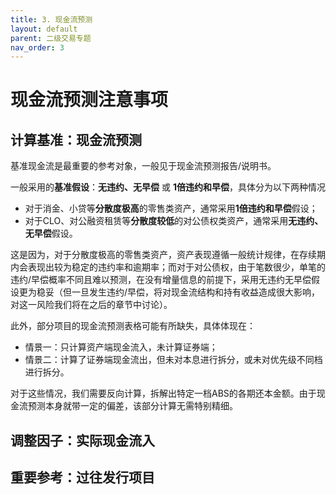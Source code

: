 ```yaml
---
title: 3. 现金流预测
layout: default
parent: 二级交易专题
nav_order: 3
---
```


# 现金流预测注意事项

## 计算基准：现金流预测

基准现金流是最重要的参考对象，一般见于现金流预测报告/说明书。

一般采用的**基准假设**：**无违约、无早偿** 或 **1倍违约和早偿**，具体分为以下两种情况

- 对于消金、小贷等**分散度极高**的零售类资产，通常采用**1倍违约和早偿**假设；
- 对于CLO、对公融资租赁等**分散度较低**的对公债权类资产，通常采用**无违约、无早偿**假设。

这是因为，对于分散度极高的零售类资产，资产表现遵循一般统计规律，在存续期内会表现出较为稳定的违约率和逾期率；而对于对公债权，由于笔数很少，单笔的违约/早偿概率不同且难以预测，在没有增量信息的前提下，采用无违约无早偿假设更为稳妥（但一旦发生违约/早偿，将对现金流结构和持有收益造成很大影响，对这一风险我们将在之后的章节中讨论）。

此外，部分项目的现金流预测表格可能有所缺失，具体体现在：
- 情景一：只计算资产端现金流入，未计算证券端；
- 情景二：计算了证券端现金流出，但未对本息进行拆分，或未对优先级不同档进行拆分。

对于这些情况，我们需要反向计算，拆解出特定一档ABS的各期还本金额。由于现金流预测本身就带一定的偏差，该部分计算无需特别精细。

## 调整因子：实际现金流入


## 重要参考：过往发行项目

